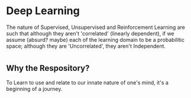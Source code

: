 # Deep Learning

The nature of Supervised, Unsupervised and Reinforcement Learning are such that although they aren't 'correlated' (linearly dependent), if we assume (absurd? maybe) each of the learning domain to be a probabilitic space; although they are 'Uncorrelated', they aren't Independent.
#
## Why the Respository?
To Learn to use and relate to our innate nature of one's mind, it's a beginning of a journey.

